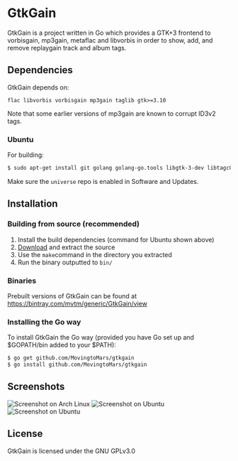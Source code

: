 GtkGain
=======

GtkGain is a project written in Go which provides a GTK+3 frontend to vorbisgain, mp3gain, metaflac and libvorbis in order to show, add, and remove replaygain track and album tags.

## Dependencies

GtkGain depends on:
```
flac libvorbis vorbisgain mp3gain taglib gtk>=3.10
```

Note that some earlier versions of mp3gain are known to corrupt ID3v2 tags.

### Ubuntu

For building:

```bash
$ sudo apt-get install git golang golang-go.tools libgtk-3-dev libtagc0-dev libvorbis-dev mp3gain flac vorbisgain
```

Make sure the `universe` repo is enabled in Software and Updates.

## Installation

### Building from source (recommended)

1. Install the build dependencies (command for Ubuntu shown above)
2. [Download](https://github.com/MovingtoMars/gtkgain/archive/master.zip) and extract the source
3. Use the `make`command in the directory you extracted
4. Run the binary outputted to `bin/`

### Binaries

Prebuilt versions of GtkGain can be found at https://bintray.com/mvtm/generic/GtkGain/view

### Installing the Go way

To install GtkGain the Go way (provided you have Go set up and $GOPATH/bin added to your $PATH):
```bash
$ go get github.com/MovingtoMars/gtkgain
$ go install github.com/MovingtoMars/gtkgain
```
## Screenshots

![Screenshot on Arch Linux](http://i.imgur.com/GMFJvmU.png)
![Screenshot on Ubuntu](http://i.imgur.com/vXEbuws.png)
![Screenshot on Ubuntu](http://i.imgur.com/77MIanW.png)

## License

GtkGain is licensed under the GNU GPLv3.0
